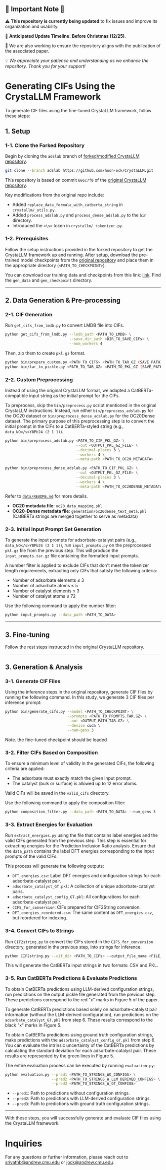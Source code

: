 ## 🚨 **Important Note** 🚨

⚠️ **This repository is currently being updated** to fix issues and improve its organization and usability. 

📅 **Anticipated Update Timeline:** **Before Christmas (12/25)**.

📝 We are also working to ensure the repository aligns with the publication of the associated paper. 

💡 _We appreciate your patience and understanding as we enhance the repository. Thank you for your support!_

# Generating CIFs Using the CrystaLLM Framework

To generate CIF files using the fine-tuned CrystaLLM framework, follow these steps:

## 1. **Setup**

### 1-1. **Clone the Forked Repository**  
   Begin by cloning the `adslab` branch of [forked/modified CrystaLLM repository](https://github.com/hoon-ock/CrystaLLM/tree/adslab).

   ```bash
   git clone --branch adslab https://github.com/hoon-ock/CrystaLLM.git
   ```

   This repository is based on commit `666c7f0` of the [original CrystaLLM repository](https://github.com/lantunes/CrystaLLM/tree/main).

   Key modifications from the original repo include:
   - Added `replace_data_formula_with_catberta_string` in `crystallm/_utils.py`.
   - Added `process_adslab.py` and `process_dense_adslab.py` to the `bin` directory.
   - Introduced the `<\s>` token in `crystallm/_tokenizer.py`.

### 1-2. **Prerequisites**
   Follow the setup instructions provided in the forked repository to get the CrystaLLM framework up and running. After setup, download the pre-trained model checkpoints from the [original repository](https://github.com/lantunes/CrystaLLM) and place them in the appropriate directory (`<PATH_TO_CHECKPOINT>`).

   You can download our training data and checkpoints from this link: [link](https://doi.org/10.6084/m9.figshare.27208356.v2). Find the `gen_data` and `gen_checkpoint` directory.

---

## 2. **Data Generation & Pre-processing** 

### 2-1. **CIF Generation**
   Run `get_cifs_from_lmdb.py` to convert LMDB file into CIFs.
   
   ```bash
   python get_cifs_from_lmdb.py --lmdb_path <PATH_TO_LMDB> \
                                --save_dir_path <DIR_TO_SAVE_CIFs> \
                                --num_workers 4
   ```

   Then, zip them to create `pkl.gz` format.

   ```bash
   python bin/prepare_custom.py <PATH_TO_CIFS> <PATH_TO_TAR_GZ (SAVE_PATH)>
   python bin/tar_to_pickle.py <PATH_TO_TAR_GZ> <PATH_TO_PKL_GZ (SAVE_PATH)>
   ```

### 2-2. **Custom Preprocessing**
   Instead of using the original CrystaLLM format, we adapted a CatBERTa-compatible input string as the initial prompt for the CIFs.

   To preprocess, skip the `bin/preprocess.py` script mentioned in the original CrystaLLM instructions. Instead, run either `bin/preprocess_adslab.py` for the OC20 dataset or `bin/preprocess_dense_adslab.py` for the OC20Dense dataset. The primary purpose of this preprocessing step is to convert the initial prompt in the CIFs to a CatBERTa-styled string (e.g., `data_NO</s>Y8Pb24 (2 1 1)`).

   ```bash
   python bin/preprocess_adslab.py <PATH_TO_CIF_PKL_GZ> \
                                   --out <OUTPUT_PKL_GZ_FILE> \
                                   --decimal-places 3 \
                                   --workers 4 \
                                   --meta-path <PATH_TO_OC20_METADATA>
   ```

   ```bash
   python bin/preprocess_dense_adslab.py <PATH_TO_CIF_PKL_GZ> \
                                   --out <OUTPUT_PKL_GZ_FILE> \
                                   --decimal-places 3 \
                                   --workers 4 \
                                   --meta-path <PATH_TO_OC20DENSE_METADATA>
   ```

   Refer to [`data/README.md`](../data/README.md) for more details.
   - **OC20 metadata file**: `oc20_data_mapping.pkl`
   - **OC20-Dense metadata file**: `generation/oc20dense_text_meta.pkl` (CatBERTa strings are merged together to serve as metadata)

### 2-3. **Initial Input Prompt Set Generation**
   To generate the input prompts for adsorbate-catalyst pairs (e.g., `data_NO</s>Y8Pb24 (2 1 1)`), run `input_prompts.py` on the preprocessed `pkl.gz` file from the previous step. This will produce the `input_prompts.tar.gz` file containing the formatted input prompts.

   A number filter is applied to exclude CIFs that don't meet the tokenizer length requirements, extracting only CIFs that satisfy the following criteria:
   - Number of adsorbate elements ≤ 3
   - Number of adsorbate atoms ≤ 5
   - Number of catalyst elements ≤ 3
   - Number of catalyst atoms ≤ 72

   Use the following command to apply the number filter:
   
   ```bash
   python input_prompts.py --data_path <PATH_TO_DATA>
   ```

---

## 3. **Fine-tuning**
   Follow the rest steps instructed in the original CrystaLLM repository.
   

---

## 3. **Generation & Analysis**
### 3-1. **Generate CIF Files**  
   Using the inference steps in the original repository, generate CIF files by running the following command. In this study, we generate 3 CIF files per inference prompt:

   ```bash
   python bin/generate_cifs.py --model <PATH_TO_CHECKPOINT> \
                               --prompts <PATH_TO_PROMPTS.TAR.GZ> \
                               --out <OUTPUT_PATH_TAR.GZ> \
                               --device cuda \
                               --num-gens 3
   ```

   Note. the fine-tuned checkpoint should be loaded

### 3-2. **Filter CIFs Based on Composition**  
   To ensure a minimum level of validity in the generated CIFs, the following criteria are applied:
   - The adsorbate must exactly match the given input prompt.
   - The catalyst (bulk or surface) is allowed up to 12 error atoms.

   Valid CIFs will be saved in the `valid_cifs` directory.

   Use the following command to apply the composition filter:

   ```bash
   python composition_filter.py --data_path <PATH_TO_DATA> --num_gens 3
   ```

### 3-3. **Extract Energies for Evaluation**  
   Run `extract_energies.py` using the file that contains label energies and the valid CIFs generated from the previous step. This step is essential for extracting energies for the Prediction Inclusion Ratio analysis. Ensure that the `data_path` contains the label DFT energies corresponding to the input prompts of the valid CIFs.

   This process will generate the following outputs:  
   - `DFT_energies.csv`: Label DFT energies and configuration strings for each adsorbate-catalyst pair.
   - `adsorbate_catalyst_GT.pkl`: A collection of unique adsorbate-catalyst pairs.
   - `adsorbate_catalyst_config_GT.pkl`: All configurations for each adsorbate-catalyst pair.
   - `CIFS_for_conversion`: CIFs prepared for CIF2String conversion.
   - `DFT_energies_reordered.csv`: The same content as `DFT_energies.csv`, but reordered for indexing.

### 3-4. **Convert CIFs to Strings**  
   Run `CIF2string.py` to convert the CIFs stored in the `CIFS_for_conversion` directory, generated in the previous step, into strings for inference.

   ```bash
   python CIF2string.py --cif_dir <PATH_TO_CIFs> --output_file_name <FILE_NAME>
   ```
   This will generate the CatBERTa input strings in two formats: CSV and PKL.

### 3-5. **Run CatBERTa Predictions & Evaluate Predictions**  
   To obtain CatBERTa predictions using LLM-derived configuration strings, run predictions on the output pickle file generated from the previous step. These predictions correspond to the red "x" marks in Figure 5 of the paper.

   To generate CatBERTa predictions based solely on adsorbate-catalyst pair information (without the LLM-derived configuration), run predictions on the `adsorbate_catalyst_GT.pkl` from step 6. These results correspond to the black "x" marks in Figure 5.

   To obtain CatBERTa predictions using ground truth configuration strings, make predictions with the `adsorbate_catalyst_config_GT.pkl` from step 6. You can evaluate the intrinsic uncertainty of the CatBERTa predictions by calculating the standard deviation for each adsorbate-catalyst pair. These results are represented by the green lines in Figure 5.

   The entire evaluation process can be executed by running `evaluation.py`:

   ```bash
   python evaluation.py --pred1 <PATH_TO_STRINGS_WO_CONFIGS> \
                        --pred2 <PATH_TO_STRINGS_W_LLM_DERIVED_CONFIGS> \
                        --pred3 <PATH_TO_STRINGS_W_GT_CONFIGS>
   ```
   - `--pred1`: Path to predictions without configuration strings.
   - `--pred2`: Path to predictions with LLM-derived configuration strings.
   - `--pred3`: Path to predictions with ground truth configuration strings.  

---

With these steps, you will successfully generate and evaluate CIF files using the CrystaLLM framework.

# Inquiries

For any questions or further information, please reach out to [srivathb@andrew.cmu.edu](mailto:srivathb@andrew.cmu.edu) or [jock@andrew.cmu.edu](mailto:jock@andrew.cmu.edu).
